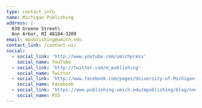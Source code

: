 ```yaml
---
type: contact_info
name: Michigan Publishing
address: |-
  839 Greene Street\
  Ann Arbor, MI 48104-3209
email: mpublishing@umich.edu
contact_link: /contact-us/
social:
  - social_link: 'http://www.youtube.com/umichpress'
    social_name: YouTube
  - social_link: 'http://twitter.com/m_publishing'
    social_name: Twitter
  - social_link: 'http://www.facebook.com/pages/University-of-Michigan-Press/37383103953'
    social_name: Facebook
  - social_link: 'https://www.publishing.umich.edu/mpublishing/blog/news/feed'
    social_name: RSS
---
```


